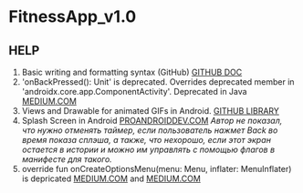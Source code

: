 # FitnessApp_v1.0

## HELP
1. Basic writing and formatting syntax (GitHub)
[GITHUB DOC](https://docs.github.com/en/get-started/writing-on-github/getting-started-with-writing-and-formatting-on-github/basic-writing-and-formatting-syntax)
2. 'onBackPressed(): Unit' is deprecated. Overrides deprecated member in 'androidx.core.app.ComponentActivity'. Deprecated in Java
[MEDIUM.COM](https://medium.com/tech-takeaways/how-to-migrate-the-deprecated-onbackpressed-function-e66bb29fa2fd)
3. Views and Drawable for animated GIFs in Android.
[GITHUB LIBRARY](https://github.com/koral--/android-gif-drawable)
4. Splash Screen in Android
[PROANDROIDDEV.COM](https://proandroiddev.com/splash-screen-in-android-3bd9552b92a5)
*Автор не показал, что нужно отменять таймер, если пользователь нажмет Back во время показа сплэша, 
а также, что нехорошо, если этот экран остается в истории и можно им управлять с помощью флагов в манифесте для такого.*
5. override fun onCreateOptionsMenu(menu: Menu, inflater: MenuInflater) is depricated
[MEDIUM.COM](https://youtu.be/Dkhed5cSnjI) and  [MEDIUM.COM](https://medium.com/tech-takeaways/how-to-migrate-the-deprecated-oncreateoptionsmenu-b59635d9fe10)